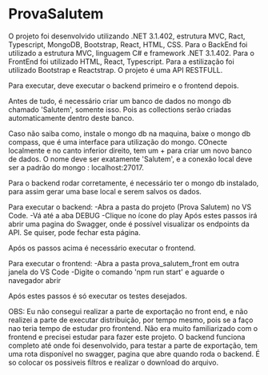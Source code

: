 # ProvaSalutem
O projeto foi desenvolvido utilizando .NET 3.1.402, estrutura MVC, Ract, Typescript, MongoDB, Bootstrap, React, HTML, CSS. 
Para o BackEnd foi utilizado a estrutura MVC, linguagem C# e framework .NET 3.1.402.
Para o FrontEnd foi utilizado HTML, React, Typescript. Para a estilização foi utilizado Bootstrap e Reactstrap.
O projeto é uma API RESTFULL.

Para executar, deve executar o backend primeiro e o frontend depois.

Antes de tudo, é necessário criar um banco de dados no mongo db chamado 'Salutem', somente isso. Pois as collections serão criadas automaticamente dentro deste banco.

Caso não saiba como, instale o mongo db na maquina, baixe o mongo db compass, que é uma interface para utilização do mongo. COnecte localmente e no canto inferior direito, 
tem um + para criar um novo banco de dados. O nome deve ser exatamente 'Salutem', e a conexão local deve ser a padrão do mongo : localhost:27017.

Para o backend rodar corretamente, é necessário ter o mongo db instalado, para assim gerar uma base local e serem salvos os dados.

Para executar o backend:
    -Abra a pasta do projeto (Prova Salutem) no VS Code.
    -Vá até a aba DEBUG
    -Clique no ícone do play
 Após estes passos irá abrir uma pagina do Swagger, onde é possível visualizar os endpoints da API. Se quiser, pode fechar esta página.

 Após os passos acima é necessário executar o frontend.

 Para executar o frontend:
    -Abra a pasta prova_salutem_front em outra janela do VS Code
    -Digite o comando 'npm run start' e aguarde o navegador abrir

Após estes passos é só executar os testes desejados. 

OBS: 
Eu não consegui realizar a parte de exportação no front end, e não realizei a parte de executar distribuição, por tempo mesmo, pois se a faço nao teria tempo de estudar pro frontend.
Não era muito familiarizado com o frontend e precisei estudar para fazer este projeto.
O backend funciona completo até onde foi desenvolvido, para testar a parte de exportação, tem uma rota disponível no swagger, pagina que abre quando
roda o backend. É so colocar os possiveis filtros e realizar o download do arquivo. 
